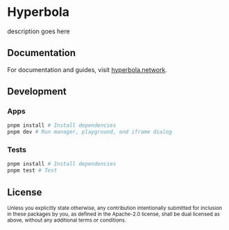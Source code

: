 # Hyperbola

description goes here

## Documentation

For documentation and guides, visit [hyperbola.network](https://docs.hyperbola.network).

## Development

### Apps

```bash
pnpm install # Install dependencies
pnpm dev # Run manager, playground, and iframe dialog
```

### Tests

```bash
pnpm install # Install dependencies
pnpm test # Test
```

## License

<sub>
Unless you explicitly state otherwise, any contribution intentionally submitted
for inclusion in these packages by you, as defined in the Apache-2.0 license,
shall be dual licensed as above, without any additional terms or conditions.
</sub>
